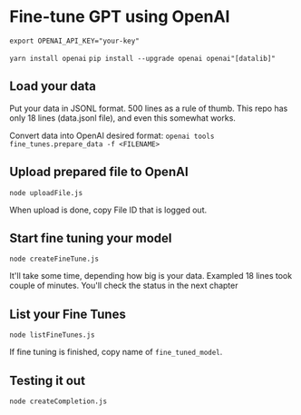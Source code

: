 # Fine-tune GPT using OpenAI
`export OPENAI_API_KEY="your-key"`

`yarn install openai`
`pip install --upgrade openai openai"[datalib]"`

## Load your data
Put your data in JSONL format. 500 lines as a rule of thumb. This repo has only 18 lines (data.jsonl file), and even this somewhat works.

Convert data into OpenAI desired format:
`openai tools fine_tunes.prepare_data -f <FILENAME>`

## Upload prepared file to OpenAI
`node uploadFile.js`

When upload is done, copy File ID that is logged out.

## Start fine tuning your model
`node createFineTune.js`

It'll take some time, depending how big is your data. Exampled 18 lines took couple of minutes. You'll check the status in the next chapter

## List your Fine Tunes
`node listFineTunes.js`

If fine tuning is finished, copy name of `fine_tuned_model`.

## Testing it out
`node createCompletion.js`


